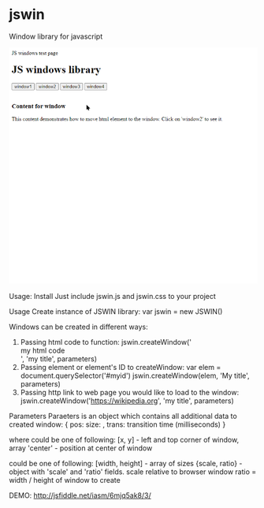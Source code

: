 # jswin
Window library for javascript

![](demo.gif)


Usage:
Install
Just include jswin.js and jswin.css to your project

Usage
Create instance of JSWIN library:
var jswin = new JSWIN()

Windows can be created in different ways:
1. Passing html code to function:
jswin.createWindow('<div>my html code</div>', 'my title', parameters)
2. Passing element or element's ID to createWindow:
var elem = document.querySelector('#myid')
jswin.createWindow(elem, 'My title', parameters)
3. Passing http link to web page you would like to load to the window:
jswin.createWindow('https://wikipedia.org', 'my title', parameters)

Parameters
Paraeters is an object which contains all additional data to created window:
{
    pos: <position expression>
    size: <size expression>,
    trans: transition time (milliseconds)
}

where
<positon expression> could be one of following:
[x, y] - left and top corner of window, array
'center' - position at center of window

<size expression> could be one of following:
[width, height] - array of sizes
{scale, ratio} - object with 'scale' and 'ratio' fields. 
    scale relative to browser window 
    ratio = width / height of window to create

DEMO:
http://jsfiddle.net/iasm/6mjq5ak8/3/
